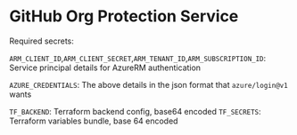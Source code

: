 # GitHub Org Protection Service

Required secrets:

`ARM_CLIENT_ID`,`ARM_CLIENT_SECRET`,`ARM_TENANT_ID`,`ARM_SUBSCRIPTION_ID`: Service principal details for AzureRM authentication

`AZURE_CREDENTIALS`: The above details in the json format that `azure/login@v1` wants 

`TF_BACKEND`: Terraform backend config, base64 encoded
`TF_SECRETS`: Terraform variables bundle, base 64 encoded